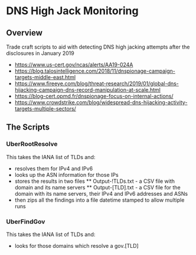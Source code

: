 # DNS High Jack Monitoring

## Overview
Trade craft scripts to aid with detecting DNS high jacking attempts after the disclosures in January 2019

* https://www.us-cert.gov/ncas/alerts/AA19-024A
* https://blog.talosintelligence.com/2018/11/dnspionage-campaign-targets-middle-east.html
* https://www.fireeye.com/blog/threat-research/2019/01/global-dns-hijacking-campaign-dns-record-manipulation-at-scale.html
* https://blog-cert.opmd.fr/dnspionage-focus-on-internal-actions/
* https://www.crowdstrike.com/blog/widespread-dns-hijacking-activity-targets-multiple-sectors/


## The Scripts

### UberRootResolve
This takes the IANA list of TLDs and:
* resolves them for IPv4 and IPv6
* looks up the ASN information for those IPs
* stores the results in two files
** Output-!TLDs.txt - a CSV file with domain and its name servers
** Output-[TLD].txt - a CSV file for the domain with its name servers, their IPv4 and IPv6 addresses and ASNs
* then zips all the findings into a file datetime stamped to allow multiple runs

### UberFindGov
This takes the IANA list of TLDs and:
* looks for those domains which resolve a gov.[TLD]




